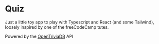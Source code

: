 # Quiz

Just a little toy app to play with Typescript and React (and some Tailwind), loosely inspired by one of the freeCodeCamp tutes.

Powered by the [OpenTriviaDB](https://opentdb.com) API
